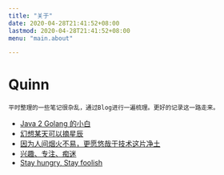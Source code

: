 ```yaml
---
title: "关于"
date: 2020-04-28T21:41:52+08:00
lastmod: 2020-04-28T21:41:52+08:00
menu: "main.about"

---
```

# Quinn

`平时整理的一些笔记很杂乱，通过Blog进行一遍梳理。更好的记录这一路走来。`
+ [Java 2 Golang 的小白]()
+ [幻想某天可以摘星辰]()
+ [因为人间烟火不易，更愿悠哉于技术这片净土]()
+ [兴趣、专注、痴迷]()
+ [Stay hungry, Stay foolish]()


